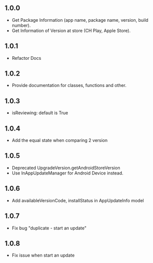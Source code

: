 ## 1.0.0

* Get Package Information (app name, package name, version, build number).
* Get Information of Version at store (CH Play, Apple Store).

## 1.0.1

* Refactor Docs

## 1.0.2

* Provide documentation for classes, functions and other.

## 1.0.3

* isReviewing: default is True

## 1.0.4

* Add the equal state when comparing 2 version

## 1.0.5

* Deprecated UpgradeVersion.getAndroidStoreVersion
* Use InAppUpdateManager for Android Device instead.

## 1.0.6

* Add availableVersionCode, installStatus in AppUpdateInfo model

## 1.0.7

* Fix bug "duplicate - start an update"

## 1.0.8

* Fix issue when start an update
